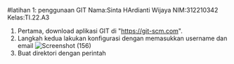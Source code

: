 #latihan 1: penggunaan GIT
Nama:Sinta HArdianti Wijaya
NIM:312210342
Kelas:TI.22.A3

1. Pertama, download aplikasi GIT di "https://git-scm.com".
2. Langkah kedua lakukan konfigurasi dengan memasukkan username dan email
![Screenshot (156)](https://user-images.githubusercontent.com/115516473/195577266-9cdda503-1f1e-436b-b0f9-cd67cbeeec52.png)
3. Buat direktori dengan perintah 
